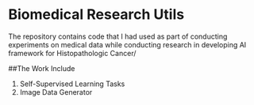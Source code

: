 # Biomedical Research Utils
The repository contains code that I had used as part of conducting experiments on medical data while conducting research in developing AI framework for Histopathologic Cancer/

##The Work Include
1. Self-Supervised Learning Tasks
2. Image Data Generator
